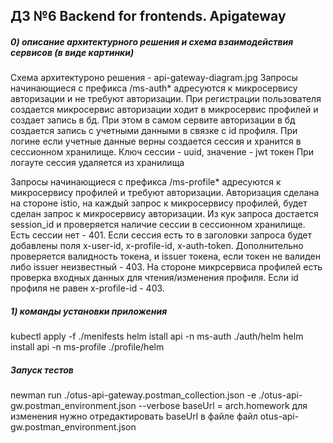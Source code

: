 ## ДЗ №6 Backend for frontends. Apigateway
##### 0) описание архитектурного решения и схема взаимодействия сервисов (в виде картинки)
Схема архитектуроно решения - api-gateway-diagram.jpg
Запросы начинающиеся с префикса /ms-auth* адресуются к микросервису авторизации и не требуют авторизации. При регистрации пользователя создается микросервис авторизации ходит в микросервис профилей и создает запись в бд. При этом в самом сервите авторизации в бд создается запись с учетными данными в связке с id профиля. При логине если учетные данные верны создается сессия и хранится в сессионном хранилище. Ключ сессии - uuid, значение - jwt токен При логауте сессия удаляется из хранилища

Запросы начинающиеся с префикса /ms-profile* адресуются к микросервису профилей и требуют авторизации. Авторизация сделана на стороне istio, на каждый запрос к микросервису профилей, будет сделан запрос к микросервису авторизации. Из кук запроса достается session_id и проверяется наличие сессии в сессионном хранилище. Есть сессии нет - 401. Если сессия есть то в заголовки запроса будет добавлены поля x-user-id, x-profile-id, x-auth-token. Дополнительно проверяется валидность токена, и issuer токена, если токен не валиден либо issuer неизвестный - 403. На стороне микрсервиса профилей есть проверка входных данных для чтения/изменения профиля. Если id профиля не равен x-profile-id - 403.

##### 1) команды установки приложения 
kubectl apply -f ./menifests
helm istall api -n ms-auth ./auth/helm
helm install api -n ms-profile ./profile/helm

##### Запуск тестов
newman run ./otus-api-gateway.postman_collection.json -e ./otus-api-gw.postman_environment.json --verbose
baseUrl = arch.homework для изменения нужно отредактировать baseUrl в файле файл otus-api-gw.postman_environment.json




